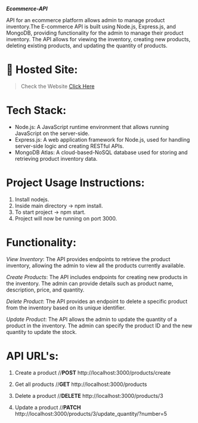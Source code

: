 **_*Ecommerce-API*_**

API for an ecommerce platform allows admin to manage product inventory.The E-commerce API is built using Node.js, Express.js, and MongoDB, providing functionality for the admin to manage their product inventory. The API allows for viewing the inventory, creating new products, deleting existing products, and updating the quantity of products.

# 🔗 Hosted Site:

> Check the Website [Click Here](https://raghabendra779.github.io/E-Commerce-API/)

# Tech Stack:

- Node.js: A JavaScript runtime environment that allows running JavaScript on the server-side.
- Express.js: A web application framework for Node.js, used for handling server-side logic and creating RESTful APIs.
- MongoDB Atlas: A cloud-based-NoSQL database used for storing and retrieving product inventory data.

# Project Usage Instructions:

1. Install nodejs.
2. Inside main directory -> npm install.
3. To start project -> npm start.
4. Project will now be running on port 3000.

# Functionality:

_View Inventory_: The API provides endpoints to retrieve the product inventory, allowing the admin to view all the products currently available.

_Create Products_: The API includes endpoints for creating new products in the inventory. The admin can provide details such as product name, description, price, and quantity.

_Delete Product_: The API provides an endpoint to delete a specific product from the inventory based on its unique identifier.

_Update Product_: The API allows the admin to update the quantity of a product in the inventory. The admin can specify the product ID and the new quantity to update the stock.

# API URL's:

1. Create a product //**POST** http://localhost:3000/products/create

2. Get all products //**GET** http://localhost:3000/products

3. Delete a product //**DELETE** http://localhost:3000/products/3

4. Update a product //**PATCH** http://localhost:3000/products/3/update_quantity/?number=5
